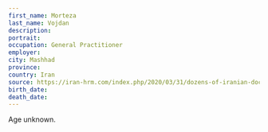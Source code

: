 ```yaml
---
first_name: Morteza
last_name: Vojdan
description: 
portrait: 
occupation: General Practitioner
employer: 
city: Mashhad
province: 
country: Iran
source: https://iran-hrm.com/index.php/2020/03/31/dozens-of-iranian-doctors-died-during-irans-coronavirus-crisis/
birth_date: 
death_date: 
---
```


Age unknown.
